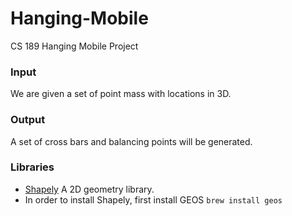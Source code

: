 # Hanging-Mobile
CS 189 Hanging Mobile Project 

### Input
We are given a set of point mass with locations in 3D.

### Output
A set of cross bars and balancing points will be generated. 


### Libraries
* [Shapely](http://toblerity.org/shapely/) A 2D geometry library. 
* In order to install Shapely, first install GEOS `brew install geos`
